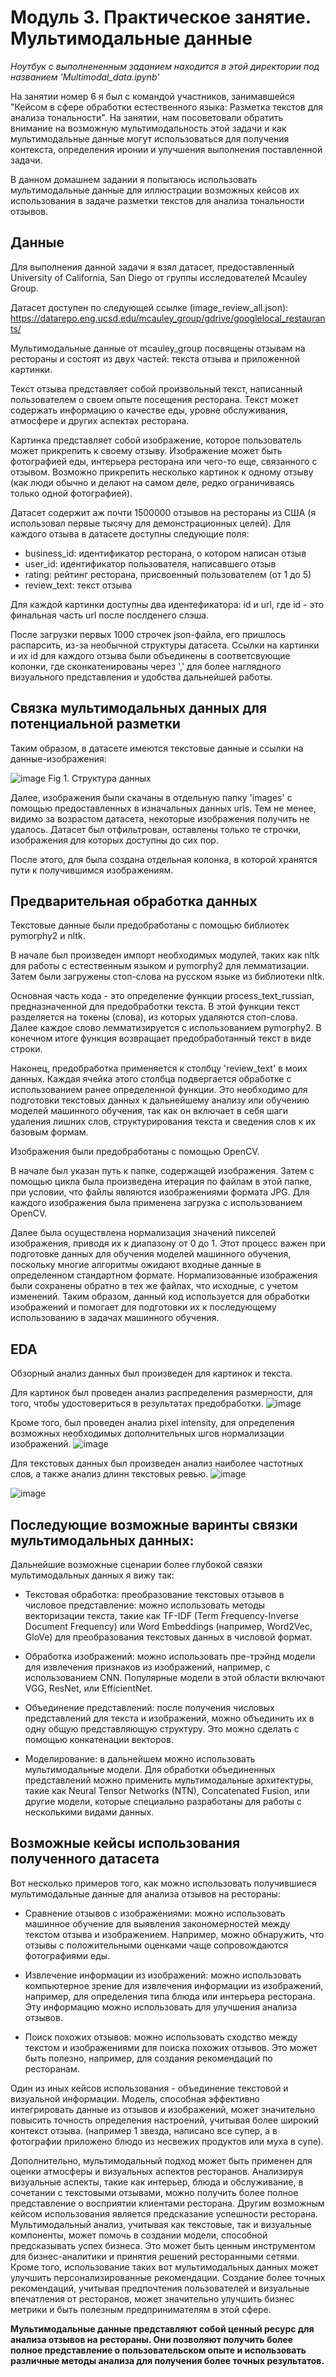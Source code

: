 # Модуль 3. Практическое занятие. Мультимодальные данные

*Ноутбук с выполнененным заданием находится в этой директории под названием 'Multimodal_data.ipynb'*

На занятии номер 6 я был с командой участников, занимавшейся "Кейсом в сфере обработки естественного языка: Разметка текстов для анализа тональности".
На занятии, нам посоветовали обратить внимание на возможную мультимодальность этой задачи и как мультимодальные данные могут использоваться для получения контекста, определения иронии и улучшения выполнения поставленной задачи.

В данном домашнем задании я попытаюсь использовать мультимодальные данные для иллюстрации возможных кейсов их использования в задаче разметки текстов для анализа тональности отзывов.

## Данные

Для выполнения данной задачи я взял датасет, предоставленный University of California, San Diego от группы исследователей Mcauley Group.

Датасет доступен по следующей ссылке (image_review_all.json): https://datarepo.eng.ucsd.edu/mcauley_group/gdrive/googlelocal_restaurants/

Мультимодальные данные от mcauley_group посвящены отзывам на рестораны и состоят из двух частей: текста отзыва и приложенной картинки.

Текст отзыва представляет собой произвольный текст, написанный пользователем о своем опыте посещения ресторана. Текст может содержать информацию о качестве еды, уровне обслуживания, атмосфере и других аспектах ресторана.

Картинка представляет собой изображение, которое пользователь может прикрепить к своему отзыву. Изображение может быть фотографией еды, интерьера ресторана или чего-то еще, связанного с отзывом. Возможно прикрепить несколько картинок к одному отзыву (как люди обычно и делают на самом деле, редко ограничиваясь только одной фотографией).

Датасет содержит аж почти 1500000 отзывов на рестораны из США (я использовал первые тысячу для демонстрационных целей). Для каждого отзыва в датасете доступны следующие поля:

- business_id: идентификатор ресторана, о котором написан отзыв
- user_id: идентификатор пользователя, написавшего отзыв
- rating: рейтинг ресторана, присвоенный пользователем (от 1 до 5)
- review_text: текст отзыва

Для каждой картинки доступны два идентефикатора: id и url, где id - это финальная часть url после послденего слэша.

После загрузки первых 1000 строчек json-файла, его пришлось распарсить, из-за необычной структуры датасета.
Ссылки на картинки и их id для каждого отзыва были объединены в соответсвующие колонки, где сконкатенированы через ',' для более наглядного визуального представления и удобства дальнейшей работы.


## Связка мультимодальных данных для потенциальной разметки

Таким образом, в датасете имеются текстовые данные и ссылки на данные-изображения:

![image](https://github.com/VictorPakholkov/data_collection/assets/56613496/ffc24466-b336-429a-a4b1-ae1059fee3fd)
Fig 1. Структура данных

Далее, изображения были скачаны в отдельную папку 'images' с помощью предоставленных в изначальных данных urls. 
Тем не менее, видимо за возрастом датасета, некоторые изображения получить не удалось.
Датасет был отфильтрован, оставлены только те строчки, изображения для которых доступны до сих пор.

После этого, для была создана отдельная колонка, в которой хранятся пути к получившимся изображениям.


## Предварительная обработка данных

Текстовые данные были предобработаны с помощью библиотек pymorphy2 и nltk. 

В начале был произведен импорт необходимых модулей, таких как nltk для работы с естественным языком и pymorphy2 для лемматизации. Затем были загружены стоп-слова на русском языке из библиотеки nltk.

Основная часть кода - это определение функции process_text_russian, предназначенной для предобработки текста. В этой функции текст разделяется на токены (слова), из которых удаляются стоп-слова. Далее каждое слово лемматизируется с использованием pymorphy2. В конечном итоге функция возвращает предобработанный текст в виде строки.

Наконец, предобработка применяется к столбцу 'review_text' в моих данных. Каждая ячейка этого столбца подвергается обработке с использованием ранее определенной функции. Это необходимо для подготовки текстовых данных к дальнейшему анализу или обучению моделей машинного обучения, так как он включает в себя шаги удаления лишних слов, структурирования текста и сведения слов к их базовым формам.

Изображения были предобработаны с помощью OpenCV.

В начале был указан путь к папке, содержащей изображения. Затем с помощью цикла была произведена итерация по файлам в этой папке, при условии, что файлы являются изображениями формата JPG. Для каждого изображения была применена загрузка с использованием OpenCV.

Далее была осуществлена нормализация значений пикселей изображения, приводя их к диапазону от 0 до 1. Этот процесс важен при подготовке данных для обучения моделей машинного обучения, поскольку многие алгоритмы ожидают входные данные в определенном стандартном формате. Нормализованные изображения были сохранены обратно в тех же файлах, что исходные, с учетом изменений. Таким образом, данный код используется для обработки изображений и помогает для подготовки их к последующему использованию в задачах машинного обучения.


## EDA

Обзорный анализ данных был произведен для картинок и текста.

Для картинок был проведен анализ распределения размерности, для того, чтобы удостовериться в результатах предобработки.
![image](https://github.com/VictorPakholkov/data_collection/assets/56613496/8dbc2533-3414-45e2-8015-d1d55cd3a7ab)

Кроме того, был проведен анализ pixel intensity, для определения возможных необходимых дополнительных шгов нормализации изображений.
![image](https://github.com/VictorPakholkov/data_collection/assets/56613496/8076b5cc-a781-4d10-acd8-7e5481b96272)

Для текстовых данных был произведен анализ наиболее частотных слов, а также анализ длинн текстовых ревью.
![image](https://github.com/VictorPakholkov/data_collection/assets/56613496/7266a4ef-8cff-4c5a-9e38-fad5a8ff2715)

![image](https://github.com/VictorPakholkov/data_collection/assets/56613496/1aa0919b-10ad-48d5-a896-7c0fedc17ca3)



## Последующие возможные варинты связки мультимодальных данных:

Дальнейшие возможные сценарии более глубокой связки мультимодальных данных я вижу так:

- Текстовая обработка: преобразование текстовых отзывов в числовое представление: можно использовать методы векторизации текста, такие как TF-IDF (Term Frequency-Inverse Document Frequency) или Word Embeddings (например, Word2Vec, GloVe) для преобразования текстовых данных в числовой формат.

- Обработка изображений: можно использовать пре-трэйнд модели для извлечения признаков из изображений, например, с использованием CNN. Популярные модели в этой области включают VGG, ResNet, или EfficientNet.

- Объединение представлений: после получения числовых представлений для текста и изображений, можно объединить их в одну общую представляющую структуру. Это можно сделать с помощью конкатенации векторов.

- Моделирование: в дальнейшем можно использовать мультимодальные модели. Для обработки объединенных представлений можно применить мультимодальные архитектуры, такие как Neural Tensor Networks (NTN), Concatenated Fusion, или другие модели, которые специально разработаны для работы с несколькими видами данных.


## Возможные кейсы использования полученного датасета 

Вот несколько примеров того, как можно использовать получившиеся мультимодальные данные для анализа отзывов на рестораны:

- Сравнение отзывов с изображениями: можно использовать машинное обучение для выявления закономерностей между текстом отзыва и изображением. Например, можно обнаружить, что отзывы с положительными оценками чаще сопровождаются фотографиями еды.
  
- Извлечение информации из изображений: можно использовать компьютерное зрение для извлечения информации из изображений, например, для определения типа блюда или интерьера ресторана. Эту информацию можно использовать для улучшения анализа отзывов.
  
- Поиск похожих отзывов: можно использовать сходство между текстом и изображениями для поиска похожих отзывов. Это может быть полезно, например, для создания рекомендаций по ресторанам.

Один из иных кейсов использования - объединение текстовой и визуальной информации. Модель, способная эффективно интегрировать данные из отзывов и изображений, может значительно повысить точность определения настроений, учитывая более широкий контекст отзыва. (например 1 звезда, написано все супер, а в фотографии приложено блюдо из несвежих продуктов или муха в супе).

Дополнительно, мультимодальный подход может быть применен для оценки атмосферы и визуальных аспектов ресторанов. Анализируя визуальные аспекты, такие как интерьер, блюда и обслуживание, в сочетании с текстовыми отзывами, можно получить более полное представление о восприятии клиентами ресторана. Другим возможным кейсом использования является предсказание успешности ресторана. Мультимодальный анализ, учитывая как текстовые, так и визуальные компоненты, может помочь в создании модели, способной предсказывать успех бизнеса. Это может быть ценным инструментом для бизнес-аналитики и принятия решений ресторанными сетями. Кроме того, использование таких вот мультимодальных данных может улучшить персонализированные рекомендации. Создание более точных рекомендаций, учитывая предпочтения пользователей и визуальные впечатления от ресторанов, может значительно улучшить бизнес метрики и быть полезным предпринимателям в этой сфере.

**Мультимодальные данные представляют собой ценный ресурс для анализа отзывов на рестораны. Они позволяют получить более полное представление о пользовательском опыте и использовать различные методы анализа для получения более точных результатов.**


